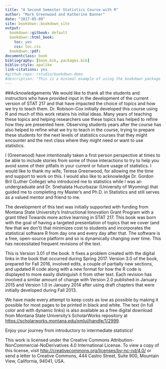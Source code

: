 ```yaml
--- 
title: "A Second Semester Statistics Course with R"
author: "Mark Greenwood and Katherine Banner"
date: "2017-05-09"
site: bookdown::bookdown_site
output: 
  bookdown::gitbook: default
  bookdown::html_book:
    toc: yes
    css: toc.css
  bookdown::pdf:
documentclass: book
bibliography: [book.bib, packages.bib]
biblio-style: apalike
link-citations: yes
#github-repo: rstudio/bookdown-demo
#description: "This is a minimal example of using the bookdown package to write a book. The output format for this example is bookdown::gitbook."
---
```


##Acknowledgements
We would like to thank all the students and instructors who have provided input in the development of the current version of STAT 217 and that have impacted the choice of topics and how we try to teach them. Dr. Robison-Cox initially developed this course using R and much of this work retains his initial ideas. Many years of teaching these topics and helping researchers use these topics has helped to refine how they are presented here. Observing students years after the course has also helped to refine what we try to teach in the course, trying to prepare these students for the next levels of statistics courses that they might encounter and the next class where they might need or want to use statistics.

I (Greenwood) have intentionally taken a first person perspective at times to be able to include stories from some of those interactions to try to help you avoid some of their pitfalls in your current or future usage of statistics. I would like to thank my wife, Teresa Greenwood, for allowing me the time and support to work on this. I would also like to acknowledge Dr. Gordon Bril (Luther College) who introduced me to statistics while I was an undergraduate and Dr. Snehalata Huzurbazar (University of Wyoming) that guided me to completing my Master’s and Ph.D. in Statistics and still serves as a valued mentor and friend to me.

The development of this text was initially supported with funding from Montana State University’s Instructional Innovation Grant Program with a grant titled Towards more active learning in STAT 217. This book was born with the goal of having a targeted presentation of topics that we cover (and few that we don’t) that minimizes cost to students and incorporates the statistical software R from day one and every day after that. The software is a free, open-source platform and so is dynamically changing over time. This has necessitated frequent revisions of the text. 

This is Version 3.01 of the book. It fixes a problem created with the digital links in the book that occurred during Spring 2017. Version 3.0 of the book, prepared for Fall 2016, involved edits, a couple of partially new sections, and updated R code along with a new format for how the R code is displayed to more easily distinguish it from other text. Each revision has involved a similar amount of change with Version 2.0 published in January 2015 and Version 1.0 in January 2014 after using draft chapters that were initially developed during Fall 2013.

We have made every attempt to keep costs as low as possible by making it possible for most pages to be printed in black and white. The text (in full color and with dynamic links) is also available as a free digital download from Montana State University’s ScholarWorks repository at https://scholarworks.montana.edu/xmlui/handle/1/2999. 

Enjoy your journey from introductory to intermediate statistics!
 
This work is licensed under the Creative Commons Attribution-NonCommercial-NoDerivatives 4.0 International License. To view a copy of this license, visit http://creativecommons.org/licenses/by-nc-nd/4.0/ or send a letter to Creative Commons, 444 Castro Street, Suite 900, Mountain View, California, 94041, USA.



